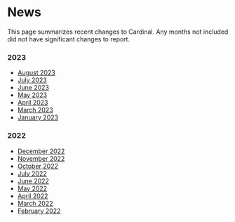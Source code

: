 # News

This page summarizes recent changes to Cardinal. Any months not included did not have
significant changes to report.

### 2023

- [August 2023](news/august2023.md)
- [July 2023](news/july2023.md)
- [June 2023](news/june2023.md)
- [May 2023](news/may2023.md)
- [April 2023](news/april2023.md)
- [March 2023](news/march2023.md)
- [January 2023](news/january2023.md)

### 2022

- [December 2022](news/december2022.md)
- [November 2022](news/november2022.md)
- [October 2022](news/october2022.md)
- [July 2022](news/july2022.md)
- [June 2022](news/june2022.md)
- [May 2022](news/may2022.md)
- [April 2022](news/april2022.md)
- [March 2022](news/mar2022.md)
- [February 2022](news/feb2022.md)
